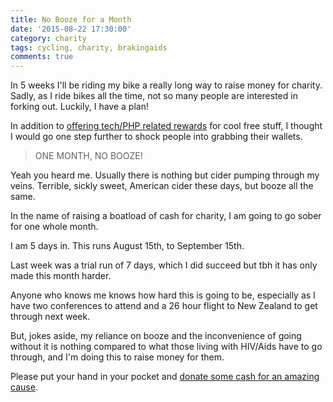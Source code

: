 ```yaml
---
title: No Booze for a Month
date: '2015-08-22 17:30:00'
category: charity
tags: cycling, charity, brakingaids
comments: true
---
```


In 5 weeks I'll be riding my bike a really long way to raise money for charity. Sadly, as I ride bikes all the time, not so many people are interested in forking out. Luckily, I have a plan!

In addition to [offering tech/PHP related rewards](/charity/2015/08/11/geeks-giving-for-aids-again/) for cool free stuff, I thought I would go one step further to shock people into grabbing their wallets.

> ONE MONTH, NO BOOZE!

Yeah you heard me. Usually there is nothing but cider pumping through my veins. Terrible, sickly sweet, American cider these days, but booze all the same. 

In the name of raising a boatload of cash for charity, I am going to go sober for one whole month.

I am 5 days in. This runs August 15th, to September 15th.

Last week was a trial run of 7 days, which I did succeed but tbh it has only made this month harder.

Anyone who knows me knows how hard this is going to be, especially as I have two conferences to attend and a 26 hour flight to New Zealand to get through next week. 

But, jokes aside, my reliance on booze and the inconvenience of going without it is nothing compared to what those living with HIV/Aids have to go through, and I'm doing this to raise money for them.

Please put your hand in your pocket and [donate some cash for an amazing cause](http://fundraising.housingworks.org/participant/philstu-15).
